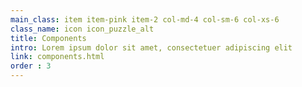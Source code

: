 ```yaml
---
main_class: item item-pink item-2 col-md-4 col-sm-6 col-xs-6
class_name: icon icon_puzzle_alt
title: Components
intro: Lorem ipsum dolor sit amet, consectetuer adipiscing elit
link: components.html
order : 3
---
```

